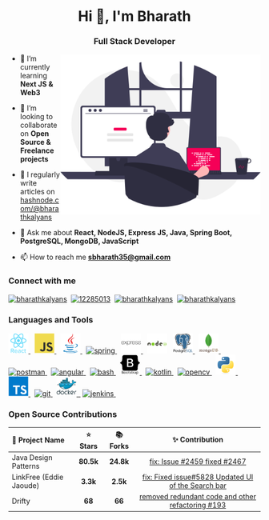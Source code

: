 <h1 align="center">Hi 👋, I'm Bharath</h1>
<h3 align="center">Full Stack Developer</h3>

[//]: # (<img align="right" alt="Coding" width="400" src="https://cdn.dribbble.com/users/1162077/screenshots/3848914/programmer.gif">)

<img align="right" alt="Coding" width="400" src="https://raw.githubusercontent.com/bharathkalyans/bharathkalyans/278b30fb4be35ffe788b23cc907c92842bd78379/images/header%20image.svg">

- 🌱 I’m currently learning **Next JS & Web3**

- 👯 I’m looking to collaborate on **Open Source & Freelance projects**

- 📝 I regularly write articles on [hashnode.com/@bharathkalyans](https://hashnode.com/@bharathkalyans)

- 💬 Ask me about **React, NodeJS, Express JS, Java, Spring Boot, PostgreSQL, MongoDB, JavaScript**

- 📫 How to reach me **sbharath35@gmail.com**

<h3 align="left">Connect with me</h3>
<p align="left">
<a href="https://linkedin.com/in/bharathkalyans" target="blank"><img align="center" src="https://raw.githubusercontent.com/rahuldkjain/github-profile-readme-generator/master/src/images/icons/Social/linked-in-alt.svg" alt="bharathkalyans" height="30" width="40" /></a>&nbsp
<a href="https://stackoverflow.com/users/12285013" target="blank"><img align="center" src="https://raw.githubusercontent.com/rahuldkjain/github-profile-readme-generator/master/src/images/icons/Social/stack-overflow.svg" alt="12285013" height="30" width="40" /></a>&nbsp
<a href="https://twitter.com/bharathkalyans" target="blank"><img align="center" src="https://raw.githubusercontent.com/rahuldkjain/github-profile-readme-generator/master/src/images/icons/Social/twitter.svg" alt="bharathkalyans" height="30" width="40" /></a>&nbsp
<a href="https://www.leetcode.com/bharathkalyans" target="blank"><img align="center" src="https://raw.githubusercontent.com/rahuldkjain/github-profile-readme-generator/master/src/images/icons/Social/leet-code.svg" alt="bharathkalyans" height="30" width="40" /></a>&nbsp

[//]: # (<a href="https://hashnode.com/@bharathkalyans" target="blank"><img align="center" src="https://raw.githubusercontent.com/rahuldkjain/github-profile-readme-generator/master/src/images/icons/Social/hashnode.svg" alt="@bharathkalyans" height="30" width="40" /></a>&nbsp)
<!-- <a href="https://dev.to/bharathkalyans" target="blank"><img align="center" src="https://raw.githubusercontent.com/rahuldkjain/github-profile-readme-generator/master/src/images/icons/Social/devto.svg" alt="bharathkalyans" height="30" width="40" /></a> -->
</p>

<h3 align="left">Languages and Tools</h3>
<p align="left"> 
<a href="https://reactjs.org/" target="_blank" rel="noreferrer"> <img src="https://raw.githubusercontent.com/devicons/devicon/master/icons/react/react-original-wordmark.svg" alt="react" width="40" height="40"/> </a> &nbsp
<a href="https://developer.mozilla.org/en-US/docs/Web/JavaScript" target="_blank" rel="noreferrer"> <img src="https://raw.githubusercontent.com/devicons/devicon/master/icons/javascript/javascript-original.svg" alt="javascript" width="40" height="40"/> </a> &nbsp
<a href="https://www.java.com" target="_blank" rel="noreferrer"> <img src="https://raw.githubusercontent.com/devicons/devicon/master/icons/java/java-original.svg" alt="java" width="40" height="40"/> </a> &nbsp
<a href="https://spring.io/" target="_blank" rel="noreferrer"> <img src="https://www.vectorlogo.zone/logos/springio/springio-icon.svg" alt="spring" width="40" height="40"/> </a> &nbsp
<a href="https://expressjs.com" target="_blank" rel="noreferrer"> <img src="https://raw.githubusercontent.com/devicons/devicon/master/icons/express/express-original-wordmark.svg" alt="express" width="40" height="40"/> </a> &nbsp 
<a href="https://nodejs.org" target="_blank" rel="noreferrer"> <img src="https://raw.githubusercontent.com/devicons/devicon/master/icons/nodejs/nodejs-original-wordmark.svg" alt="nodejs" width="40" height="40"/></a> &nbsp
<a href="https://www.postgresql.org" target="_blank" rel="noreferrer"> <img src="https://raw.githubusercontent.com/devicons/devicon/master/icons/postgresql/postgresql-original-wordmark.svg" alt="postgresql" width="40" height="40"/> </a> &nbsp
<a href="https://www.mongodb.com/" target="_blank" rel="noreferrer"> <img src="https://raw.githubusercontent.com/devicons/devicon/master/icons/mongodb/mongodb-original-wordmark.svg" alt="mongodb" width="40" height="40"/> </a> &nbsp
<a href="https://postman.com" target="_blank" rel="noreferrer"> <img src="https://www.vectorlogo.zone/logos/getpostman/getpostman-icon.svg" alt="postman" width="40" height="40"/> </a> &nbsp
<a href="https://angular.io" target="_blank" rel="noreferrer"> <img src="https://angular.io/assets/images/logos/angular/angular.svg" alt="angular" width="40" height="40"/> </a> &nbsp
<a href="https://www.gnu.org/software/bash/" target="_blank" rel="noreferrer"> <img src="https://www.vectorlogo.zone/logos/gnu_bash/gnu_bash-icon.svg" alt="bash" width="40" height="40"/> </a> &nbsp 
<a href="https://getbootstrap.com" target="_blank" rel="noreferrer"> <img src="https://raw.githubusercontent.com/devicons/devicon/master/icons/bootstrap/bootstrap-plain-wordmark.svg" alt="bootstrap" width="40" height="40"/> </a>&nbsp
<a href="https://kotlinlang.org" target="_blank" rel="noreferrer"> <img src="https://www.vectorlogo.zone/logos/kotlinlang/kotlinlang-icon.svg" alt="kotlin" width="40" height="40"/> </a> &nbsp
<a href="https://opencv.org/" target="_blank" rel="noreferrer"> <img src="https://www.vectorlogo.zone/logos/opencv/opencv-icon.svg" alt="opencv" width="40" height="40"/> </a> &nbsp
<a href="https://www.python.org" target="_blank" rel="noreferrer"> <img src="https://raw.githubusercontent.com/devicons/devicon/master/icons/python/python-original.svg" alt="python" width="40" height="40"/> </a> &nbsp
<a href="https://www.typescriptlang.org/" target="_blank" rel="noreferrer"> <img src="https://raw.githubusercontent.com/devicons/devicon/master/icons/typescript/typescript-original.svg" alt="typescript" width="40" height="40"/> </a> &nbsp
<a href="https://git-scm.com/" target="_blank" rel="noreferrer"> <img src="https://www.vectorlogo.zone/logos/git-scm/git-scm-icon.svg" alt="git" width="40" height="40"/> </a> &nbsp
<a href="https://www.docker.com/" target="_blank" rel="noreferrer"> <img src="https://raw.githubusercontent.com/devicons/devicon/master/icons/docker/docker-original-wordmark.svg" alt="docker" width="40" height="40"/> &nbsp</a>
<a href="https://www.jenkins.io" target="_blank" rel="noreferrer"> <img src="https://www.vectorlogo.zone/logos/jenkins/jenkins-icon.svg" alt="jenkins" width="40" height="40"/> </a> &nbsp

</p>


<!-- <p><img align="left" src="https://github-readme-stats.vercel.app/api/top-langs?username=bharathkalyans&show_icons=true&locale=en&layout=compact" alt="bharathkalyans" /></p>

<p>&nbsp;<img align="center" src="https://github-readme-stats.vercel.app/api?username=bharathkalyans&show_icons=true&locale=en" alt="bharathkalyans" /></p>
 -->


<h3 align="left">Open Source Contributions</h3>

| 🎁️ Project Name        | ⭐️ Stars  | 📚 Forks  |                                                 ✨ Contribution                                                  | 
|:------------------------|:---------:|:---------:|:---------------------------------------------------------------------------------------------------------------:|
| Java Design Patterns    | **80.5k** | **24.8k** |           [fix: Issue #2459 fixed #2467](https://github.com/iluwatar/java-design-patterns/pull/2467)            |
| LinkFree (Eddie Jaoude) | **3.3k**  | **2.5k**  | [fix: Fixed issue#5828 Updated UI of the Search bar](https://github.com/EddieHubCommunity/LinkFree/issues/5828) |
| Drifty                  |  **68**   |  **66**   |    [removed redundant code and other refactoring #193](https://github.com/SaptarshiSarkar12/Drifty/pull/193)    |

